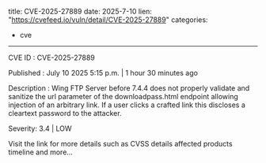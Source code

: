  
title: CVE-2025-27889
date: 2025-7-10
lien: "https://cvefeed.io/vuln/detail/CVE-2025-27889"
categories:
  - cve
---

CVE ID : CVE-2025-27889

Published :  July 10
2025
5:15 p.m. | 1 hour
30 minutes ago

Description : Wing FTP Server before 7.4.4 does not properly validate and sanitize the url parameter of the downloadpass.html endpoint
allowing injection of an arbitrary link. If a user clicks a crafted link
this discloses a cleartext password to the attacker.

Severity: 3.4 | LOW

Visit the link for more details
such as CVSS details
affected products
timeline
and more...
